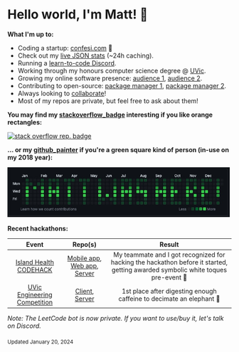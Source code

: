 # Hello world, I'm Matt! 👋
**What I'm up to:**
- Coding a startup: [confesi.com](https://confesi.com) 🚀
- Check out my [live JSON stats](https://matthewtrent.me/stats) (~24h caching).
- Running a [learn-to-code Discord](https://discord.gg/cWHnQFSfMy).
- Working through my honours computer science degree @ [UVic](https://www.uvic.ca/).
- Growing my online software presence: [audience 1](https://www.instagram.com/comicalcoder/), [audience 2](https://www.instagram.com/nerds_coding/).
- Contributing to open-source: [package manager 1](https://pub.dev/publishers/matthewtrent.me/packages), [package manager 2](https://pkg.go.dev/github.com/mattrltrent/jsonencryption).
- Always looking to [collaborate](mailto:me@matthewtrent.me?subject=Howdy)!
- Most of my repos are private, but feel free to ask about them!

**You may find my [stackoverflow_badge](https://github.com/mattrltrent/stackoverflow_badge) interesting if you like orange rectangles:**

<a href="https://stackoverflow-badge.herokuapp.com"><img width=280px alt="stack overflow rep. badge" src="https://stackoverflow-badge.herokuapp.com/stackoverflow?username=13029516&period=year"></a> 

**... or my [github_painter](https://github.com/mattrltrent/github_painter) if you're a green square kind of person (in-use on my 2018 year):**

<img src="ex_1.JPG" width="500px" height="auto" style="display: inline"/>

**Recent hackathons:**

| Event        | Repo(s)           | Result  |
| :-------------: |:-------------:| :-----:|
| [Island Health CODEHACK](https://www.islandhealth.ca)     | [Mobile app](https://github.com/mattrltrent/code_hack_2023_client), [Web app](https://github.com/julhoang/code_hack_patient_app), [Server](https://github.com/mattrltrent/code_hack_2023_server) | My teammate and I got recognized for hacking the hackathon before it started, getting awarded symbolic white toques pre-event 👻 |
| [UVic Engineering Competition](https://onlineacademiccommunity.uvic.ca/ess/university-of-victoria-engineering-competition/)      | [Client](https://github.com/mattrltrent/eng_comp_client), [Server](https://github.com/mattrltrent/eng_comp_server)      |   1st place after digesting enough caffeine to decimate an elephant 🥇 |


*Note: The LeetCode bot is now private. If you want to use/buy it, let's talk on Discord.*

<sub>Updated January 20, 2024</sub>
